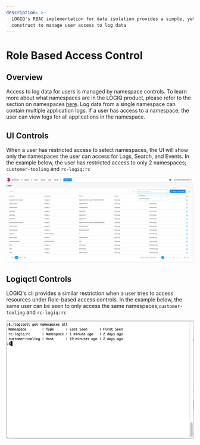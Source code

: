 ```yaml
---
description: >-
  LOGIQ's RBAC implementation for data isolation provides a simple, yet powerful
  construct to manage user access to log data
---
```


# Role Based Access Control

## Overview

Access to log data for users is managed by namespace controls. To learn more about what namespaces are in the LOGIQ product, please refer to the section on namespaces [here](logs-terminology.md#namespace). Log data from a single namespace can contain multiple application logs. If a user has access to a namespace, the user can view logs for all applications in the namespace.

## UI Controls

When a user has restricted access to select namespaces, the UI will show only the namespaces the user can access for Logs, Search, and Events. In the example below, the user has restricted access to only 2 namespaces; `customer-tooling` and `rc-logiq:rc`

![](../.gitbook/assets/screen-shot-2020-08-11-at-8.54.05-am.png)

## Logiqctl Controls

LOGIQ's cli provides a similar restriction when a user tries to access resources under Role-based access controls. In the example below, the same user can be seen to only access the same namespaces;`customer-tooling` and `rc-logiq:rc`

![](../.gitbook/assets/screen-shot-2020-08-11-at-9.09.19-am.png)

 

